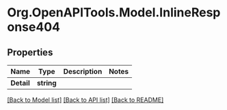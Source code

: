 
# Org.OpenAPITools.Model.InlineResponse404

## Properties

Name | Type | Description | Notes
------------ | ------------- | ------------- | -------------
**Detail** | **string** |  | 

[[Back to Model list]](../README.md#documentation-for-models)
[[Back to API list]](../README.md#documentation-for-api-endpoints)
[[Back to README]](../README.md)

